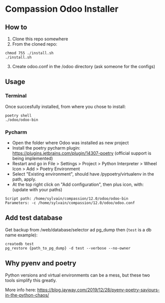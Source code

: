 # Compassion Odoo Installer

## How to

1. Clone this repo somewhere
2. From the cloned repo:

```
chmod 755 ./install.sh
./install.sh
```

3. Create odoo.conf in the /odoo directory (ask someone for the configs)

## Usage

### Terminal

Once succesfully installed, from where you chose to install:

```
poetry shell
./odoo/odoo-bin
```

### Pycharm

- Open the folder where Odoo was installed as new project
- Install the poetry pycharm plugin: https://plugins.jetbrains.com/plugin/14307-poetry (official support is being implemented)
- Restart and go in File > Settings > Project > Python Interpreter > Wheel Icon > Add > Poetry Environment
- Select "Existing environment", should have /pypoetry/virtualenv in the path, apply.
- At the top right click on "Add configuration", then plus icon, with: (update with your paths)

```
Script path: /home/sylvain/compassion/12.0/odoo/odoo-bin
Parameters: -c /home/sylvain/compassion/12.0/odoo/odoo.conf
```

## Add test database

Get backup from /web/database/selector ad pg_dump then (`test` is a db name example):

```
createdb test
pg_restore {path_to_pg_dump} -d test --verbose --no-owner
```

## Why pyenv and poetry

Python versions and virtual environments can be a mess, but these two tools simplify this greatly.

More info here: https://blog.jayway.com/2019/12/28/pyenv-poetry-saviours-in-the-python-chaos/
